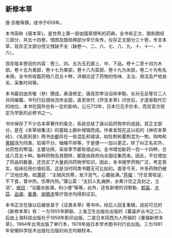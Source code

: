 ## 新修本草

唐·苏敬等撰。成书于659年。

本书简称《唐本草》，是世界上第一部由国家颁布的药典。全书有正文、图和图经三部分，共五十四卷，惜图及图经两部分早已失传，仅存正文部分三十卷，专言本草，现存正文部分但又残缺不全（缺卷一、二、六、七、八、九、十、十一、十六）。

现存版本卷目的内容：卷三、四、五为玉石部上、中、下品。卷十二至十四为木部。卷十五为禽部，卷十七为果部，卷十八为菜部，卷十九为米部，卷二十为有名未用。全书共收载药物八百五十种，详细论述了药物的性味、主治、用法及产地良劣，采集时间等。

本书最初由苏敬（恭）撰成，表请修定，唐高宗李治诏命李勣、长孙无忌等廿二人共同编纂。书刊行后很快流传全国，直至宋代《开宝本草》问世后，才逐渐取代它的地位。本书在国外也有一定的影响，公元713年，日本已见手抄本，而且官方规定为学医的必修书之一。

书中保存了不少古本草著作的条文，系统总结了唐以前药物学的成就。其正文部分，是在《本草经集注》的基础上删补增辑而成。作者发现在这以前的《神农本草经》、《名医别录》两书[中都](https://www.gmzyjc.com/read/zjs/zjs3.1.9-12-0.0.4.3.6.md)存在一些混乱和错误，如牡荆和蔓荆混为一物，钩吻和[黄精](https://www.gmzyjc.com/read/bc/bc17-0.4.6.0.0.md)误为同类，铅锡不分，柚橘不辨等，于是便一一加以更正。除了纠正名实外，对药性的寒温、主要功用，采收季节都有错必纠。全书增加新药一百一十四种，合成八百五十种。每种药物及其图样，都是由政府向全国征集而来。因此，不仅增加了药品的数量，还充实了大量民间药物学知识。因此，本书搜罗药物广泛，考定真实，临床应用价值较高，这是当时同类书籍无可比拟的。直至今天，许多药物仍被广泛地应用。如[薄荷](https://www.gmzyjc.com/read/bc/bc01-1.2.1.0.0.md)：“主贼风伤寒，发汗恶气，心腹胀满。”[芦根](https://www.gmzyjc.com/read/bc/bc03-0.1.4.0.0.md)：“疗反胃呕逆，不下食，胃中热，伤寒内热。”蒲公英：“主妇人乳痈肿，水煮汁饮之及封之，立消”。[椒目](https://www.gmzyjc.com/read/bc/bc07-0.7.1.0.0.md)：“治腹水胀满，利小便”等等。此外，还有新增的诃黎勒、[鹤虱](https://www.gmzyjc.com/read/bc/bc15-0.0.4.0.0.md)、[大蒜](https://www.gmzyjc.com/read/bc/bc15-0.0.8.0.0.md)、[血竭](https://www.gmzyjc.com/read/bc/bc20-0.15.0.0.0.md)、[姜黄](https://www.gmzyjc.com/read/bc/bc12-0.0.4.0.0.md)、[胡黄连](https://www.gmzyjc.com/read/bc/bc03-0.5.4.0.0.md)等疗效亦均得到证实。

本书正文在唐以后被收录于《证类本草》等书中。经后人回复重辑，目前可见的《新修本草》有：一为1955年群联、上海卫生出版社出版的《纂喜庐丛书之二》，后由上海科技出版社于1959年影印出版。二是日本冈西为人所辑的《重辑新修本草》，1964年台湾出版了单行本，1978年由日本学术图书刊行会出版。三为1981年安徽科学技术出版社岀版的尚志均辑校本。
